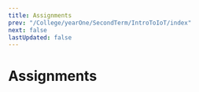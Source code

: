 ```yaml
---
title: Assignments
prev: "/College/yearOne/SecondTerm/IntroToIoT/index"
next: false
lastUpdated: false
---
```


# Assignments
